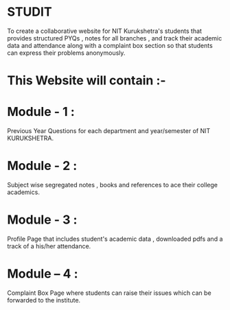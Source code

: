 # STUDIT     
To create a collaborative website for NIT Kurukshetra's students that
provides structured PYQs , notes for all branches , and track their 
academic data and attendance along with a complaint box section so 
that students can express their problems anonymously.   
# This Website will contain :-
# Module - 1 :   
Previous Year Questions for each department and 
year/semester of NIT KURUKSHETRA. 
# Module - 2 :  
Subject wise segregated notes , books and 
references to ace their college academics.
# Module - 3 : 
Profile Page that includes student's academic data 
, downloaded pdfs and a track of a his/her attendance.
# Module – 4 : 
Complaint Box Page where students can
raise their issues which can be forwarded 
to the institute.
